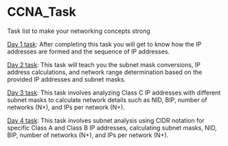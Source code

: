 # CCNA_Task
Task list to make your networking concepts strong

[Day 1 task](Day_1/Day_1.md): After completing this task you will get to know how the IP addresses are formed and the sequence of IP addresses.

[Day 2 task](Day_2/Day_2.md): This task will teach you the subnet mask conversions, IP address calculations, and network range determination based on the provided IP addresses and subnet masks.

[Day 3 task](Day_3/Day_3.md): This task involves analyzing Class C IP addresses with different subnet masks to calculate network details such as NID, BIP, number of networks (N+), and IPs per network (N+).

[Day 4 task](Day_4/Day_4.md): This task involves subnet analysis using CIDR notation for specific Class A and Class B IP addresses, calculating subnet masks, NID, BIP, number of networks (N+), and IPs per network (N+).

